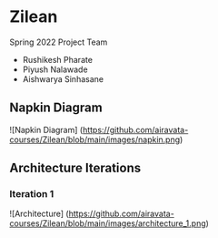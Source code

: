 # Zilean
Spring 2022 Project Team

- Rushikesh Pharate
- Piyush Nalawade
- Aishwarya Sinhasane


## Napkin Diagram  


![Napkin Diagram] (https://github.com/airavata-courses/Zilean/blob/main/images/napkin.png)

## Architecture Iterations
### Iteration 1

![Architecture] (https://github.com/airavata-courses/Zilean/blob/main/images/architecture_1.png)




